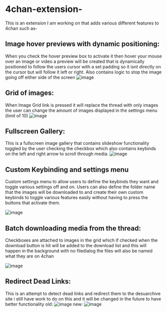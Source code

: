 # 4chan-extension-
This is an extension I am working on that adds various different features to 4chan such as-
## Image hover previews with dynamic positioning:
When you check the hover preview box to activate it then hover your mouse over an image or video a preview will be created that is dynamically positioned to follow the users cursor with a set padding so it isnt directly on the cursor but will follow it left or right. Also contains logic to stop the image going off either side of the screen
![image](https://github.com/LukeGirvan/4chan-extension-/assets/126108451/2cba4417-e78b-43f7-864c-4aa525d08ef4)
## Grid of images:
When Image Grid link is pressed it will replace the thread with only images the user can change the amount of images displayed in the settings menu (limit of 10)
![image](https://github.com/LukeGirvan/4chan-extension-/assets/126108451/24f1f024-071c-40cd-abe1-deafe39b6327)
## Fullscreen Gallery:
This is a fullscreen image gallery that contains slideshow functionality toggled by the user checking the checkbox which also contains keybinds on the left and right arrow to scroll through media.
![image](https://github.com/LukeGirvan/4chan-extension-/assets/126108451/f8980662-a580-4df2-9c30-83718103c03d)
## Custom Keybinding and settings menu
Custom settings menu to allow users to define the keybinds they want and toggle various settings off and on. Users can also define the folder name that the images will be downloaded to and create their own custom keybinds to toggle various features easily without having to press the buttons that activate them.



![image](https://github.com/LukeGirvan/4chan-extension-/assets/126108451/2eb03f6c-e988-440f-95b3-2804f0c6ba65)



## Batch downloading media from the thread:
Checkboxes are attached to images in the grid which if checked when the download button is hit will be added to the download list and this will happen in the background with no filedialog the files will also be named what they are on 4chan




![image](https://github.com/LukeGirvan/4chan-extension-/assets/126108451/bc5903c6-152d-403b-80f1-a687dd19d7b1)


## Redirect Dead Links:
This is an attempt to detect dead links and redirect them to the desuarchive site i still have work to do on this and it will be changed in the future to have better functionality
old:
![image](https://github.com/LukeGirvan/4chan-extension-/assets/126108451/80231772-27ab-4540-b30a-63d38295c6ec)
new:
![image](https://github.com/LukeGirvan/4chan-extension-/assets/126108451/c490d916-3361-48b1-b1cd-1ff7ecbb7135)



